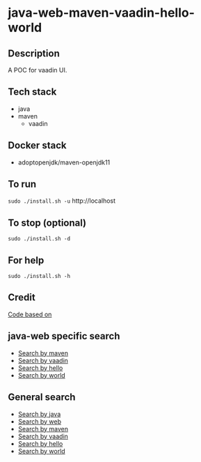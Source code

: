 # java-web-maven-vaadin-hello-world

## Description
A POC for vaadin UI.

## Tech stack
- java
- maven
  - vaadin

## Docker stack
- adoptopenjdk/maven-openjdk11

## To run
`sudo ./install.sh -u`
http://localhost

## To stop (optional)
`sudo ./install.sh -d`

## For help
`sudo ./install.sh -h`

## Credit
[Code based on](https://howtodoinjava.com/vaadin/hello-world-web-application-maven/)

## java-web specific search
- [Search by maven](https://github.com/bearddan2000?tab=repositories&q=java-web-maven&type=&language=&sort=)
- [Search by vaadin](https://github.com/bearddan2000?tab=repositories&q=java-web-vaadin&type=&language=&sort=)
- [Search by hello](https://github.com/bearddan2000?tab=repositories&q=java-web-hello&type=&language=&sort=)
- [Search by world](https://github.com/bearddan2000?tab=repositories&q=java-web-world&type=&language=&sort=)

## General search
- [Search by java](https://github.com/bearddan2000?tab=repositories&q=java&type=&language=&sort=)
- [Search by web](https://github.com/bearddan2000?tab=repositories&q=web&type=&language=&sort=)
- [Search by maven](https://github.com/bearddan2000?tab=repositories&q=maven&type=&language=&sort=)
- [Search by vaadin](https://github.com/bearddan2000?tab=repositories&q=vaadin&type=&language=&sort=)
- [Search by hello](https://github.com/bearddan2000?tab=repositories&q=hello&type=&language=&sort=)
- [Search by world](https://github.com/bearddan2000?tab=repositories&q=world&type=&language=&sort=)
